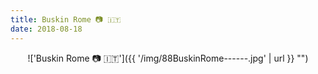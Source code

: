 ```yaml
---
title: Buskin Rome 📷 🇮🇹
date: 2018-08-18
---
```


<center>!['Buskin Rome 📷 🇮🇹']({{ '/img/88BuskinRome------.jpg' | url }} "")</center>